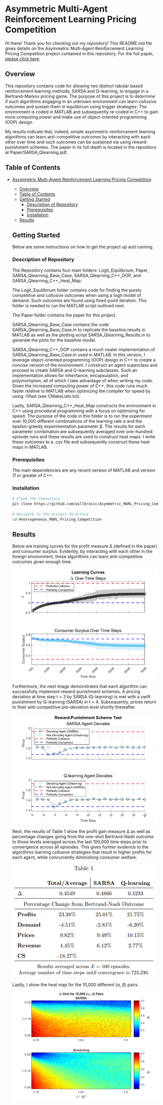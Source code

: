 # Asymmetric Multi-Agent Reinforcement Learning Pricing Competition

Hi there! Thank you for checking out my repository! This README.md file gives
details on the Asymmetric Multi-Agent Reinforcement Learning Pricing Competition project
contained in this repository. For the full paper, [please click here](https://raw.githubusercontent.com/willbrasic/Asymmetric_Multi-Agent_Reinforcement_Learning_Pricing_Competition/main/When_Assymetric_Pricing_Algorithms_Collide.pdf).

## Overview

This repository contains code for allowing two distinct tabular based reinforcement learning methods,
SARSA and Q-learning, to engage in a Bertrand-Markov pricing game. The purpose of this project is to determine if such
algorithms engaging in an unknown environment can learn collusive outcomes and sustain them in equilibrium
using trigger strategies. The environment is coded in MATLAB and subsequently re-coded in C++
to gain more computing power and make use of object-oriented programming (OOP) design.

My results indicate that, indeed, simple asymmetric reinforcement learning algorithms
can learn anti-competitive outcomes by interacting with each other over time and such
outcomes can be sustained via using reward-punishment schemes. The paper in
its full depth is located in the repository at Paper/SARSA_Qlearning.pdf.

## Table of Contents

- [Asymmetric Multi-Agent Reinforcement Learning Pricing Competition](#project-name)
  - [Overview](#overview)
  - [Table of Contents](#table-of-contents)
  - [Getting Started](#getting-started)
    - [Description of Repository](#description-of-repository)
    - [Prerequisites](#prerequisites)
    - [Installation](#installation)
  - [Results](#results)

  ## Getting Started

  Below are some instructions on how to get the project up and running.

  ### Description of Repository

  The Repository contains four main folders: Logit_Equilibrium, Paper, SARSA_Qlearning_Base_Case,
  SARSA_Qlearning_C++_OOP, and SARSA_Qlearning_C++_Heat_Map.

  The Logit_Equilibrium folder contains code for finding the purely
  competitive and collusive outcomes when using a logit model of demand.
  Such outcomes are found using fixed-point iteration. This folder is needed
  to run the MATLAB script outlined next.

  The Paper folder contains the paper for this project.

  SARSA_Qlearning_Base_Case contains the code SARSA_Qlearning_Base_Case.m to
  replicate the baseline results in MATLAB as well as the plotting script
  SARSA_Qlearning_Results.m to generate the plots for the baseline model.

  SARSA_Qlearning_C++_OOP contains a much neater implementation of
  SARSA_Qlearning_Base_Case.m used in MATLAB. In this version, I leverage
  object-oriented programming (OOP) design in C++ to create a concise
  version of the environment. I construct an agent superclass and proceed
  to create SARSA and Q-learning subclasses. Such an implementation allows for
  inheritance, encapsulation, and polymorhpism, all of which I take advantage of
  when writing my code. Given the increased computing power of C++,
  this code runs much faster relative to MATLAB when
  optimizing the compiler for speed by using -0fast (see CMakeLists.txt).

  Lastly, SARSA_Qlearning_C++_Heat_Map constructs the environment in C++
  using procedural programming with a focus on optimizing for speed. The purpose
  of the code in this folder is to run the experiment over 10,000 different
  combinations of the learning rate α and the epsilon-greedy
  experimentation parameter β. The results for each parameter combination are
  subsequently averaged over one-hundred episode runs and these results are
  used to construct heat maps. I write these outcomes to a .csv file and
  subsequently construct these heat maps in MATLAB.

  ### Prerequisites

  The main dependencies are any recent version of MATLAB and version 11 or greater
  of C++.

  ### Installation

  ```bash
  # Clone the repository
  git clone https://github.com/willbrasic/Asymmetric_MARL_Pricing_Competition.git

  # Navigate to the project directory
  cd Heterogeneous_MARL_Pricing_Competition
  ```

  ## Results

  Below are training curves for the profit measure Δ (defined in the paper) and
  consumer surplus. Evidently, by interacting with each other in the foreign
  environment, these algorithms can learn anti-competitive outcomes given
  enough time.

  ![Picture 1](Asymmetric_MARL_Pricing_Competition_Pictures/SARSA_Qlearning_Base_Case_Learning_Curves.png)

  Furthermore, the next image demonstrates that each algorithm can successfully
  implement reward-punishment schemes. A pricing deviation at time step t = 3 by
  SARSA (Q-learning) is met with a swift punishment by Q-learning (SARSA) in t = 4.
  Subsequently, prices return to their anti-competitive pre-deviation level
  shortly thereafter.

  ![Picture 2](Asymmetric_MARL_Pricing_Competition_Pictures/SARSA_Qlearning_Base_Case_RP.png)

  Next, the results of Table 1 show the profit gain measure Δ as well as
  percentage changes going from the one-shot Bertrand-Nash outcome to
  those levels averaged across the last 100,000 time steps prior to convergence
  across all episodes. This gives further evidence to the algorithms learning
  collusive strategies that result in higher profits for each agent, while
  concurrently diminishing consumer welfare.

  ![Picture 3](Asymmetric_MARL_Pricing_Competition_Pictures/SARSA_Qlearning_Base_Case_Results.png)

  Lastly, I show the heat map for the 10,000 different (α, β) pairs.

  ![Picture 3](Asymmetric_MARL_Pricing_Competition_Pictures/SARSA_Qlearning_Heat_Map.png)
